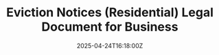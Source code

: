 ---
title: Eviction Notices (Residential) Legal Document for Business
linkTitle: Eviction Notices (Residential) Legal Document for Business
date: '2025-04-24T16:18:00Z'
weight: 1
description: No content
draft: false
ref: eviction-notices-residential-legal-document-for-business
---